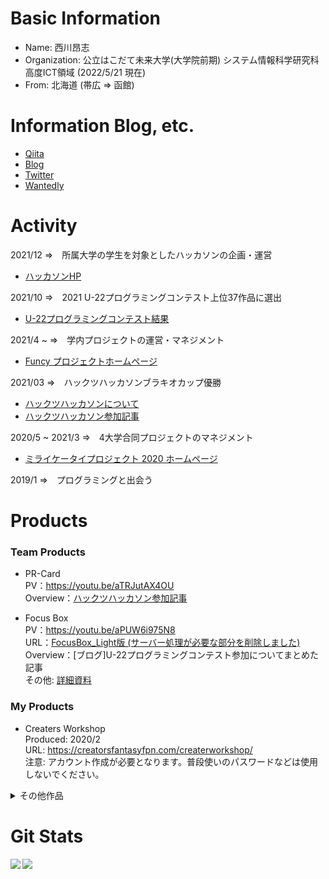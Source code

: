 # Basic Information
- Name: 西川昂志
- Organization: 公立はこだて未来大学(大学院前期) システム情報科学研究科 高度ICT領域 (2022/5/21 現在)
- From: 北海道 (帯広 => 函館)

# Information Blog, etc.
- [Qiita](https://qiita.com/takashinishikawapub/)
- [Blog](https://creatorsfantasyfpn.com/tech_study/)
- [Twitter](https://twitter.com/takashi54461358/)
- [Wantedly](https://www.wantedly.com/id/takashi_nishikawa_24/)

# Activity
2021/12 =>　所属大学の学生を対象としたハッカソンの企画・運営
- [ハッカソンHP](https://sites.google.com/view/smile-hackathon "Smile Hackathon Page")

2021/10 =>　2021 U-22プログラミングコンテスト上位37作品に選出
- [U-22プログラミングコンテスト結果](https://u22procon.com/report/ "U-22 Programming Contest Page")

2021/4 ~ =>　学内プロジェクトの運営・マネジメント
- [Funcy プロジェクトホームページ](https://sites.google.com/view/funcyict/%E3%83%9B%E3%83%BC%E3%83%A0 "Funcy プロジェクトホームページ")

2021/03 =>　ハックツハッカソンブラキオカップ優勝
- [ハックツハッカソンについて](https://cup.hackz.team/brachio/ "Hacks Hackathon Page")
- [ハックツハッカソン参加記事](https://creatorsfantasyfpn.com/tech_study/2021/03/19/%e3%83%8f%e3%83%83%e3%82%ab%e3%82%bd%e3%83%b3%e3%81%a7%e5%84%aa%e5%8b%9d%e3%81%97%e3%81%a6%e3%81%8d%e3%81%9f%e8%a9%b1/ "My Learn By Hackathon")

2020/5 ~ 2021/3 =>　4大学合同プロジェクトのマネジメント
- [ミライケータイプロジェクト 2020 ホームページ](https://sites.google.com/view/miraikeitai2020/%E3%83%9B%E3%83%BC%E3%83%A0 "ミライケータイプロジェクト 2020 ホームページ")

2019/1 =>　プログラミングと出会う

# Products
### Team Products

- PR-Card<br/>
PV：https://youtu.be/aTRJutAX4OU<br/>
Overview：[ハックツハッカソン参加記事](https://creatorsfantasyfpn.com/tech_study/2021/03/19/%e3%83%8f%e3%83%83%e3%82%ab%e3%82%bd%e3%83%b3%e3%81%a7%e5%84%aa%e5%8b%9d%e3%81%97%e3%81%a6%e3%81%8d%e3%81%9f%e8%a9%b1/ "My Learn By Hackathon")<br/>

- Focus Box<br/>
PV：https://youtu.be/aPUW6i975N8<br/>
URL：[FocusBox_Light版 (サーバー処理が必要な部分を削除しました)](https://eyehelpmanager.web.app/)<br/>
Overview：[ブログ]U-22プログラミングコンテスト参加についてまとめた記事<br/>
その他: [詳細資料](https://docs.google.com/document/d/1swD0VkZdSIeA8Z4DxtYOLiX4VxEL8cL3ag2XqhtaxKA/edit?usp=sharing)

### My Products
- Creaters Workshop<br/>
Produced: 2020/2<br/>
URL: https://creatorsfantasyfpn.com/createrworkshop/<br/>
注意: アカウント作成が必要となります。普段使いのパスワードなどは使用しないでください。

<details>
<summary>その他作品</summary><div>

### Team Products
- [funput: GitHub](https://github.com/ICT-FUNney/team2-funput-Client2020)

### My Products
- [fun-uploader: URL](https://fun-uploader.web.app/)
- [Plase Place: GitHub](https://github.com/takatakunishi/PrasePlace)
</div>
</details>

# Git Stats
<a href="https://github.com/anuraghazra/github-readme-stats">
  <img align="left" src="https://github-readme-stats.vercel.app/api?username=takatakunishi&count_private=true&show_icons=true" />
</a>
<a href="https://github.com/anuraghazra/github-readme-stats">
  <img align="left" src="https://github-readme-stats.vercel.app/api/top-langs/?username=takatakunishi&hide=TeX,CSS,HTML&langs_count=10" />
</a>
